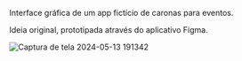 Interface gráfica de um app fictício de caronas para eventos.

Ideia original, prototipada através do aplicativo Figma.

![Captura de tela 2024-05-13 191342](https://github.com/gabrielkazak/FestDrive/assets/142548161/59288850-861c-45b5-8251-79f87a3dfa63)
